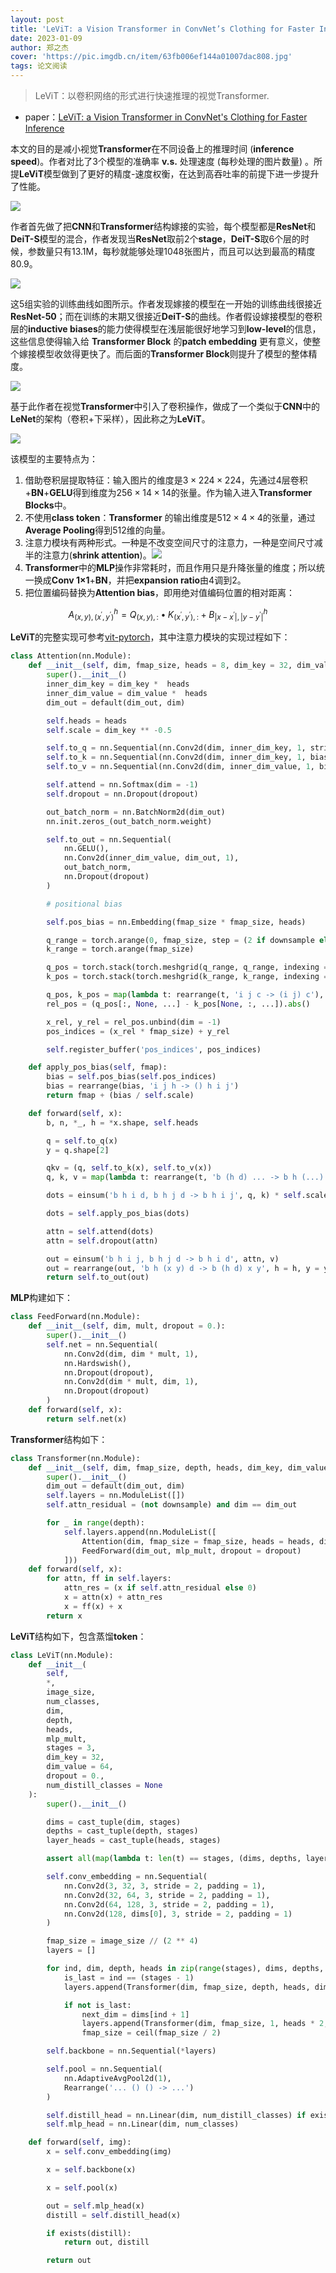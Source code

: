 ```yaml
---
layout: post
title: 'LeViT: a Vision Transformer in ConvNet’s Clothing for Faster Inference'
date: 2023-01-09
author: 郑之杰
cover: 'https://pic.imgdb.cn/item/63fb006ef144a01007dac808.jpg'
tags: 论文阅读
---
```


> LeViT：以卷积网络的形式进行快速推理的视觉Transformer.

- paper：[LeViT: a Vision Transformer in ConvNet's Clothing for Faster Inference](https://arxiv.org/abs/2104.01136)

本文的目的是减小视觉**Transformer**在不同设备上的推理时间 (**inference speed**)。作者对比了3个模型的准确率 **v.s.** 处理速度 (每秒处理的图片数量) 。所提**LeViT**模型做到了更好的精度-速度权衡，在达到高吞吐率的前提下进一步提升了性能。

![](https://pic.imgdb.cn/item/63fb010bf144a01007dba587.jpg)

作者首先做了把**CNN**和**Transformer**结构嫁接的实验，每个模型都是**ResNet**和**DeiT-S**模型的混合，作者发现当**ResNet**取前2个**stage**，**DeiT-S**取6个层的时候，参数量只有13.1M，每秒就能够处理1048张图片，而且可以达到最高的精度80.9。

![](https://pic.imgdb.cn/item/63fb023cf144a01007dd3f3b.jpg)

这5组实验的训练曲线如图所示。作者发现嫁接的模型在一开始的训练曲线很接近**ResNet-50**；而在训练的末期又很接近**DeiT-S**的曲线。作者假设嫁接模型的卷积层的**inductive biases**的能力使得模型在浅层能很好地学习到**low-level**的信息，这些信息使得输入给 **Transformer Block** 的**patch embedding** 更有意义，使整个嫁接模型收敛得更快了。而后面的**Transformer Block**则提升了模型的整体精度。

![](https://pic.imgdb.cn/item/63fb029cf144a01007ddc8b2.jpg)

基于此作者在视觉**Transformer**中引入了卷积操作，做成了一个类似于**CNN**中的**LeNet**的架构（卷积+下采样），因此称之为**LeViT**。

![](https://pic.imgdb.cn/item/63fb031ef144a01007de797e.jpg)

该模型的主要特点为：
1. 借助卷积层提取特征：输入图片的维度是$3×224×224$，先通过4层卷积+**BN**+**GELU**得到维度为$256×14×14$的张量。作为输入进入**Transformer Blocks**中。
2. 不使用**class token**：**Transformer** 的输出维度是$512×4×4$的张量，通过**Average Pooling**得到512维的向量。
3. 注意力模块有两种形式。一种是不改变空间尺寸的注意力，一种是空间尺寸减半的注意力(**shrink attention**)。![](https://pic.imgdb.cn/item/63fb04ccf144a01007e14041.jpg)
4. **Transformer**中的**MLP**操作非常耗时，而且作用只是升降张量的维度；所以统一换成**Conv 1×1**+**BN**，并把**expansion ratio**由4调到2。
5. 把位置编码替换为**Attention bias**，即用绝对值编码位置的相对距离：

$$
A_{(x, y),\left(x^{\prime}, y^{\prime}\right)}^h=Q_{(x, y),:} \bullet K_{\left(x^{\prime}, y^{\prime}\right),:}+B_{\left|x-x^{\prime}\right|,\left|y-y^{\prime}\right|}^h
$$

**LeViT**的完整实现可参考[vit-pytorch](https://github.com/lucidrains/vit-pytorch/blob/main/vit_pytorch/levit.py)，其中注意力模块的实现过程如下：

```python
class Attention(nn.Module):
    def __init__(self, dim, fmap_size, heads = 8, dim_key = 32, dim_value = 64, dropout = 0., dim_out = None, downsample = False):
        super().__init__()
        inner_dim_key = dim_key *  heads
        inner_dim_value = dim_value *  heads
        dim_out = default(dim_out, dim)

        self.heads = heads
        self.scale = dim_key ** -0.5

        self.to_q = nn.Sequential(nn.Conv2d(dim, inner_dim_key, 1, stride = (2 if downsample else 1), bias = False), nn.BatchNorm2d(inner_dim_key))
        self.to_k = nn.Sequential(nn.Conv2d(dim, inner_dim_key, 1, bias = False), nn.BatchNorm2d(inner_dim_key))
        self.to_v = nn.Sequential(nn.Conv2d(dim, inner_dim_value, 1, bias = False), nn.BatchNorm2d(inner_dim_value))

        self.attend = nn.Softmax(dim = -1)
        self.dropout = nn.Dropout(dropout)

        out_batch_norm = nn.BatchNorm2d(dim_out)
        nn.init.zeros_(out_batch_norm.weight)

        self.to_out = nn.Sequential(
            nn.GELU(),
            nn.Conv2d(inner_dim_value, dim_out, 1),
            out_batch_norm,
            nn.Dropout(dropout)
        )

        # positional bias

        self.pos_bias = nn.Embedding(fmap_size * fmap_size, heads)

        q_range = torch.arange(0, fmap_size, step = (2 if downsample else 1))
        k_range = torch.arange(fmap_size)

        q_pos = torch.stack(torch.meshgrid(q_range, q_range, indexing = 'ij'), dim = -1)
        k_pos = torch.stack(torch.meshgrid(k_range, k_range, indexing = 'ij'), dim = -1)

        q_pos, k_pos = map(lambda t: rearrange(t, 'i j c -> (i j) c'), (q_pos, k_pos))
        rel_pos = (q_pos[:, None, ...] - k_pos[None, :, ...]).abs()

        x_rel, y_rel = rel_pos.unbind(dim = -1)
        pos_indices = (x_rel * fmap_size) + y_rel

        self.register_buffer('pos_indices', pos_indices)

    def apply_pos_bias(self, fmap):
        bias = self.pos_bias(self.pos_indices)
        bias = rearrange(bias, 'i j h -> () h i j')
        return fmap + (bias / self.scale)

    def forward(self, x):
        b, n, *_, h = *x.shape, self.heads

        q = self.to_q(x)
        y = q.shape[2]

        qkv = (q, self.to_k(x), self.to_v(x))
        q, k, v = map(lambda t: rearrange(t, 'b (h d) ... -> b h (...) d', h = h), qkv)

        dots = einsum('b h i d, b h j d -> b h i j', q, k) * self.scale

        dots = self.apply_pos_bias(dots)

        attn = self.attend(dots)
        attn = self.dropout(attn)

        out = einsum('b h i j, b h j d -> b h i d', attn, v)
        out = rearrange(out, 'b h (x y) d -> b (h d) x y', h = h, y = y)
        return self.to_out(out)
```

**MLP**构建如下：

```python
class FeedForward(nn.Module):
    def __init__(self, dim, mult, dropout = 0.):
        super().__init__()
        self.net = nn.Sequential(
            nn.Conv2d(dim, dim * mult, 1),
            nn.Hardswish(),
            nn.Dropout(dropout),
            nn.Conv2d(dim * mult, dim, 1),
            nn.Dropout(dropout)
        )
    def forward(self, x):
        return self.net(x)
```

**Transformer**结构如下：

```python
class Transformer(nn.Module):
    def __init__(self, dim, fmap_size, depth, heads, dim_key, dim_value, mlp_mult = 2, dropout = 0., dim_out = None, downsample = False):
        super().__init__()
        dim_out = default(dim_out, dim)
        self.layers = nn.ModuleList([])
        self.attn_residual = (not downsample) and dim == dim_out

        for _ in range(depth):
            self.layers.append(nn.ModuleList([
                Attention(dim, fmap_size = fmap_size, heads = heads, dim_key = dim_key, dim_value = dim_value, dropout = dropout, downsample = downsample, dim_out = dim_out),
                FeedForward(dim_out, mlp_mult, dropout = dropout)
            ]))
    def forward(self, x):
        for attn, ff in self.layers:
            attn_res = (x if self.attn_residual else 0)
            x = attn(x) + attn_res
            x = ff(x) + x
        return x
```

**LeViT**结构如下，包含蒸馏**token**：

```python
class LeViT(nn.Module):
    def __init__(
        self,
        *,
        image_size,
        num_classes,
        dim,
        depth,
        heads,
        mlp_mult,
        stages = 3,
        dim_key = 32,
        dim_value = 64,
        dropout = 0.,
        num_distill_classes = None
    ):
        super().__init__()

        dims = cast_tuple(dim, stages)
        depths = cast_tuple(depth, stages)
        layer_heads = cast_tuple(heads, stages)

        assert all(map(lambda t: len(t) == stages, (dims, depths, layer_heads))), 'dimensions, depths, and heads must be a tuple that is less than the designated number of stages'

        self.conv_embedding = nn.Sequential(
            nn.Conv2d(3, 32, 3, stride = 2, padding = 1),
            nn.Conv2d(32, 64, 3, stride = 2, padding = 1),
            nn.Conv2d(64, 128, 3, stride = 2, padding = 1),
            nn.Conv2d(128, dims[0], 3, stride = 2, padding = 1)
        )

        fmap_size = image_size // (2 ** 4)
        layers = []

        for ind, dim, depth, heads in zip(range(stages), dims, depths, layer_heads):
            is_last = ind == (stages - 1)
            layers.append(Transformer(dim, fmap_size, depth, heads, dim_key, dim_value, mlp_mult, dropout))

            if not is_last:
                next_dim = dims[ind + 1]
                layers.append(Transformer(dim, fmap_size, 1, heads * 2, dim_key, dim_value, dim_out = next_dim, downsample = True))
                fmap_size = ceil(fmap_size / 2)

        self.backbone = nn.Sequential(*layers)

        self.pool = nn.Sequential(
            nn.AdaptiveAvgPool2d(1),
            Rearrange('... () () -> ...')
        )

        self.distill_head = nn.Linear(dim, num_distill_classes) if exists(num_distill_classes) else always(None)
        self.mlp_head = nn.Linear(dim, num_classes)

    def forward(self, img):
        x = self.conv_embedding(img)

        x = self.backbone(x)        

        x = self.pool(x)

        out = self.mlp_head(x)
        distill = self.distill_head(x)

        if exists(distill):
            return out, distill

        return out
```